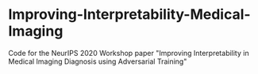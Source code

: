 # Improving-Interpretability-Medical-Imaging
Code for the NeurIPS 2020 Workshop paper "Improving Interpretability in Medical Imaging Diagnosis using Adversarial Training"
